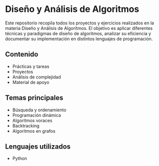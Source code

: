 # Diseño y Análisis de Algoritmos

Este repositorio recopila todos los proyectos y ejercicios realizados en la materia Diseño y Análisis de Algoritmos.
El objetivo es aplicar diferentes técnicas y paradigmas de diseño de algoritmos, analizar su eficiencia y documentar su implementación en distintos lenguajes de programación.

## Contenido

- Prácticas y tareas
- Proyectos
- Análisis de complejidad
- Material de apoyo

## Temas principales

- Búsqueda y ordenamiento
- Programación dinámica
- Algoritmos voraces
- Backtracking
- Algoritmos en grafos

## Lenguajes utilizados

- Python
